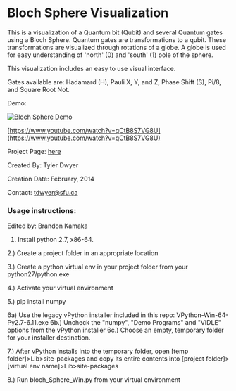 # Bloch Sphere Visualization #

This is a visualization of a Quantum bit (Qubit) and several Quantum gates using a Bloch Sphere. Quantum gates are transformations to a qubit. These transformations are visualized through rotations of a globe. A globe is used for easy understanding of 'north' (0) and 'south' (1) pole of the sphere. 

This visualization includes an easy to use visual interface. 

Gates available are: Hadamard (H), Pauli X, Y, and Z, Phase Shift (S), Pi/8, and Square Root Not.

Demo: 

[![Bloch Sphere Demo](http://img.youtube.com/vi/qCtB8S7VG8U/0.jpg)](http://www.youtube.com/watch?v=qCtB8S7VG8U)

[https://www.youtube.com/watch?v=qCtB8S7VG8U](https://www.youtube.com/watch?v=qCtB8S7VG8U)

Project Page: [here](https://tqdlab.wordpress.com/portfolio/phd-research-project-quantum-gate-and-qubit-visualization-using-a-bloch-sphere/) 

Created By: Tyler Dwyer

Creation Date: February, 2014

Contact: tdwyer@sfu.ca


### Usage instructions: ###
Edited by: Brandon Kamaka

1) Install python 2.7, x86-64.

2.) Create a project folder in an appropriate location

3.) Create a python virtual env in your project folder from your python27/python.exe

4.) Activate your virtual environment

5.) pip install numpy
 
6a) Use the legacy vPython installer included in this repo: VPython-Win-64-Py2.7-6.11.exe
6b.) Uncheck the "numpy", "Demo Programs" and "VIDLE" options from the vPython installer
6c.) Choose an empty, temporary folder for your installer destination.

7.) After vPython installs into the temporary folder, open [temp folder]>Lib>site-packages and copy its entire contents 
    into [project folder]>[virtual env name]>Lib>site-packages

8.) Run bloch_Sphere_Win.py from your virtual environment